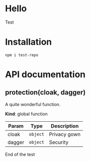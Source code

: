 # Hello

Test

# Installation

```
npm i test-repo
```

# API documentation

## protection(cloak, dagger)

A quite wonderful function.

**Kind**: global function  

| Param | Type | Description |
| --- | --- | --- |
| cloak | `object` | Privacy gown |
| dagger | `object` | Security |

<!-- LINKS -->

End of the test
